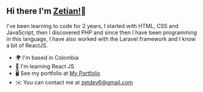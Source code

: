 ## Hi there I'm [Zetian!](#)👋


I've been learning to code for 2 years, I started with HTML, CSS and JavaScript, then I discovered PHP and since then I have been programming in this language, I have also worked with the Laravel framework and I know a bit of ReactJS.

* 🌍  I'm based in Colombia
* 🌱  I'm learning React JS
* 🖥️  See my portfolio at [My Portfolio](http://zetdev6.me)
* ✉️  You can contact me at [zetdev6@gmail.com](mailto:zetdev6@gmail.com)
